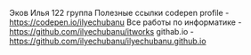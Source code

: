Эков Илья 122 группа 
Полезные ссылки
codepen profile - https://codepen.io/ilyechubanu
Все работы по информатике - https://github.com/ilyechubanu/itworks
githab.io - https://github.com/ilyechubanu/ilyechubanu.github.io
